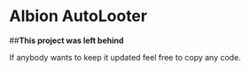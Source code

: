 # Albion AutoLooter


##**This project was left behind**

If anybody wants to keep it updated feel free to copy any code.
